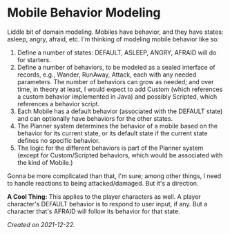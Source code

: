 # Mobile Behavior Modeling

Liddle bit of domain modeling. Mobiles have behavior, and they have states: asleep, angry, afraid, etc. I'm thinking of modeling mobile behavior like so: 

1. Define a number of states: DEFAULT, ASLEEP, ANGRY, AFRAID will do for starters. 
2. Define a number of behaviors, to be modeled as a sealed interface of records, e.g., Wander, RunAway, Attack, each with any needed parameters. The number of behaviors can grow as needed; and over time, in theory at least, I would expect to add Custom (which references a custom behavior implemented in Java) and possibly Scripted, which references a behavior script. 
3. Each Mobile has a default behavior (associated with the DEFAULT state) and can optionally have behaviors for the other states. 
4. The Planner system determines the behavior of a mobile based on the behavior for its current state, or its default state if the current state defines no specific behavior. 
5. The logic for the different behaviors is part of the Planner system (except for Custom/Scripted behaviors, which would be associated with the kind of Mobile.) 
 
Gonna be more complicated than that, I'm sure; among other things, I need to handle reactions to being attacked/damaged. But it's a direction.
    
**A Cool Thing:** This applies to the player characters as well. A player character's DEFAULT behavior is to respond to user input, if any. But a character that's AFRAID will follow its behavior for that state.

_Created on 2021-12-22._